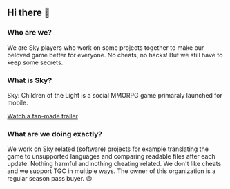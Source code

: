 ## Hi there 👋

### Who are we?

We are Sky players who work on some projects together to make our beloved game better for everyone. No cheats, no hacks! But we still have to keep some secrets.

### What is Sky?

Sky: Children of the Light is a social MMORPG game primaraly launched for mobile.

[Watch a fan-made trailer](https://youtu.be/tN-yRJ_ehFM?si=wVopzt8i-Mw4s7Jv)

### What are we doing exactly?

We work on Sky related (software) projects for example translating the game to unsupported languages and comparing readable files after each update. Nothing harmful and nothing cheating related. We don't like cheats and we support TGC in multiple ways. The owner of this organization is a regular season pass buyer. 😄
